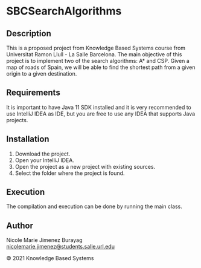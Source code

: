 # SBCSearchAlgorithms

## Description
This is a proposed project from Knowledge Based Systems course from Universitat Ramon Llull - La Salle Barcelona. 
The main objective of this project is to implement two of the search algorithms: A* and CSP. Given a map of roads of
Spain, we will be able to find the shortest path from a given origin to a given destination.


## Requirements

It is important to have Java 11 SDK installed and it is very recommended to use IntelliJ IDEA as IDE, but you are free
to use any IDEA that supports Java projects.

## Installation

1. Download the project.
2. Open your IntelliJ IDEA.
3. Open the project as a new project with existing sources.
4. Select the folder where the project is found.

## Execution

The compilation and execution can be done by running the main class. 

## Author

Nicole Marie Jimenez Burayag \
nicolemarie.jimenez@students.salle.url.edu

© 2021 Knowledge Based Systems